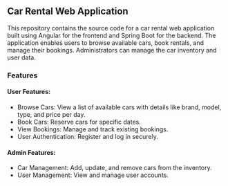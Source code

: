 <h2>Car Rental Web Application</h2>
<p>This repository contains the source code for a car rental web application built using Angular for the frontend and Spring Boot for the backend. The application enables users to browse available cars, book rentals, and manage their bookings. Administrators can manage the car inventory and user data.</p>
<h3>Features</h3>

<h4>User Features:</h4>
<ul>
<li>Browse Cars: View a list of available cars with details like brand, model, type, and price per day.</li>

<li>Book Cars: Reserve cars for specific dates.</li>

<li>View Bookings: Manage and track existing bookings.</li>

<li>User Authentication: Register and log in securely.</li>
</ul>
<h4>Admin Features:</h4>
<ul>
<li>Car Management: Add, update, and remove cars from the inventory.</li>

<li>User Management: View and manage user accounts.</li>
</ul>
